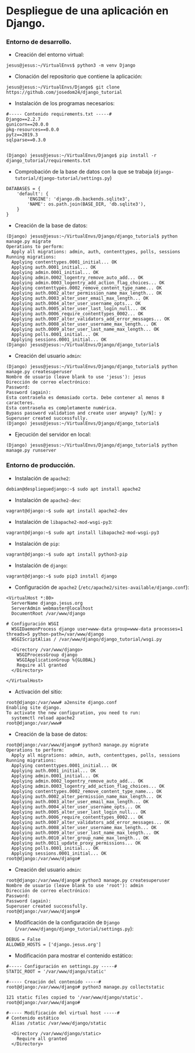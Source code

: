 # Despliegue de una aplicación en Django.
### Entorno de desarrollo.
- Creación del entorno virtual:
~~~
jesus@jesus:~/VirtualEnvs$ python3 -m venv Django
~~~

- Clonación del repositorio que contiene la aplicación:
~~~
jesus@jesus:~/VirtualEnvs/Django$ git clone https://github.com/josedom24/django_tutorial
~~~

- Instalación de los programas necesarios:
~~~
#----- Contenido requirements.txt -----#
Django==2.2.7
gunicorn==20.0.0
pkg-resources==0.0.0
pytz==2019.3
sqlparse==0.3.0


(Django) jesus@jesus:~/VirtualEnvs/Django$ pip install -r django_tutorial/requirements.txt
~~~

- Comprobación de la base de datos con la que se trabaja (`django-tutorial/django-tutorial/settings.py`)
~~~
DATABASES = {
    'default': {
        'ENGINE': 'django.db.backends.sqlite3',
        'NAME': os.path.join(BASE_DIR, 'db.sqlite3'),
    }
}
~~~

- Creación de la base de datos:
~~~
(Django) jesus@jesus:~/VirtualEnvs/Django/django_tutorial$ python manage.py migrate
Operations to perform:
  Apply all migrations: admin, auth, contenttypes, polls, sessions
Running migrations:
  Applying contenttypes.0001_initial... OK
  Applying auth.0001_initial... OK
  Applying admin.0001_initial... OK
  Applying admin.0002_logentry_remove_auto_add... OK
  Applying admin.0003_logentry_add_action_flag_choices... OK
  Applying contenttypes.0002_remove_content_type_name... OK
  Applying auth.0002_alter_permission_name_max_length... OK
  Applying auth.0003_alter_user_email_max_length... OK
  Applying auth.0004_alter_user_username_opts... OK
  Applying auth.0005_alter_user_last_login_null... OK
  Applying auth.0006_require_contenttypes_0002... OK
  Applying auth.0007_alter_validators_add_error_messages... OK
  Applying auth.0008_alter_user_username_max_length... OK
  Applying auth.0009_alter_user_last_name_max_length... OK
  Applying polls.0001_initial... OK
  Applying sessions.0001_initial... OK
(Django) jesus@jesus:~/VirtualEnvs/Django/django_tutorial$ 
~~~

- Creación del usuario `admin`:
~~~
(Django) jesus@jesus:~/VirtualEnvs/Django/django_tutorial$ python manage.py createsuperuser
Nombre de usuario (leave blank to use 'jesus'): jesus
Dirección de correo electrónico: 
Password: 
Password (again): 
Esta contraseña es demasiado corta. Debe contener al menos 8 caracteres.
Esta contraseña es completamente numérica.
Bypass password validation and create user anyway? [y/N]: y
Superuser created successfully.
(Django) jesus@jesus:~/VirtualEnvs/Django/django_tutorial$ 
~~~

- Ejecución del servidor en local:
~~~
(Django) jesus@jesus:~/VirtualEnvs/Django/django_tutorial$ python manage.py runserver
~~~

### Entorno de producción.
- Instalación de `apache2`:
~~~
debian@desplieguedjango:~$ sudo apt install apache2
~~~

- Instalación de `apache2-dev`:
~~~
vagrant@django:~$ sudo apt install apache2-dev
~~~

- Instalación de `libapache2-mod-wsgi-py3`:
~~~
vagrant@django:~$ sudo apt install libapache2-mod-wsgi-py3
~~~

- Instalación de `pip`:
~~~
vagrant@django:~$ sudo apt install python3-pip
~~~

- Instalación de `django`:
~~~
vagrant@django:~$ sudo pip3 install django
~~~

- Configuración de `apache2` (`/etc/apache2/sites-available/django.conf`):
~~~
<VirtualHost *:80>
  ServerName django.jesus.org
  ServerAdmin webmaster@localhost
  DocumentRoot /var/www/django

# Configuración WSGI
  WSGIDaemonProcess django user=www-data group=www-data processes=1 threads=5 python-path=/var/www/django
  WSGIScriptAlias / /var/www/django/django_tutorial/wsgi.py

  <Directory /var/www/django>
    WSGIProcessGroup django
    WSGIApplicationGroup %{GLOBAL}
    Require all granted
  </Directory>

</VirtualHost>
~~~

- Activación del sitio:
~~~
root@django:/var/www# a2ensite django.conf
Enabling site django.
To activate the new configuration, you need to run:
  systemctl reload apache2
root@django:/var/www# 
~~~

- Creación de la base de datos:
~~~
root@django:/var/www/django# python3 manage.py migrate
Operations to perform:
  Apply all migrations: admin, auth, contenttypes, polls, sessions
Running migrations:
  Applying contenttypes.0001_initial... OK
  Applying auth.0001_initial... OK
  Applying admin.0001_initial... OK
  Applying admin.0002_logentry_remove_auto_add... OK
  Applying admin.0003_logentry_add_action_flag_choices... OK
  Applying contenttypes.0002_remove_content_type_name... OK
  Applying auth.0002_alter_permission_name_max_length... OK
  Applying auth.0003_alter_user_email_max_length... OK
  Applying auth.0004_alter_user_username_opts... OK
  Applying auth.0005_alter_user_last_login_null... OK
  Applying auth.0006_require_contenttypes_0002... OK
  Applying auth.0007_alter_validators_add_error_messages... OK
  Applying auth.0008_alter_user_username_max_length... OK
  Applying auth.0009_alter_user_last_name_max_length... OK
  Applying auth.0010_alter_group_name_max_length... OK
  Applying auth.0011_update_proxy_permissions... OK
  Applying polls.0001_initial... OK
  Applying sessions.0001_initial... OK
root@django:/var/www/django# 
~~~

- Creación del usuario `admin`:
~~~
root@django:/var/www/django# python3 manage.py createsuperuser
Nombre de usuario (leave blank to use 'root'): admin
Dirección de correo electrónico:  
Password: 
Password (again): 
Superuser created successfully.
root@django:/var/www/django# 
~~~

- Modificación de la configuración de `Django` (`/var/www/django/django_tutorial/settings.py`):
~~~
DEBUG = False
ALLOWED_HOSTS = ['django.jesus.org']
~~~

- Modificación para mostrar el contenido estático:
~~~
#----- Configuración en settings.py -----#
STATIC_ROOT = '/var/www/django/static'

#----- Creación del contenido -----#
root@django:/var/www/django# python3 manage.py collectstatic

121 static files copied to '/var/www/django/static'.
root@django:/var/www/django#

#----- Modificación del virtual host -----#
# Contenido estático
  Alias /static /var/www/django/static

  <Directory /var/www/django/static>
    Require all granted
  </Directory>
~~~